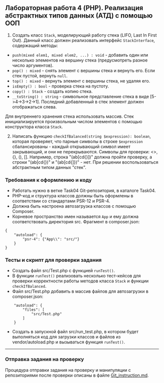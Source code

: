 ##                             Лабораторная работа 4 (PHP). Реализация абстрактных типов данных (АТД) с помощью ООП
1. Создать класс `Stack`, моделирующий работу стека (LIFO, Last In First Out). Данный класс должен реализовать интерфейс `StackInterface`, содержащий методы:
* `push(mixed elem1, mixed elem2, ...) : void` - добавить один или несколько элементов на вершину стека (предусмотреть разное число аргументов).
* `pop() : mixed` - снять элемент с вершины стека и вернуть его. Если стек пустой, вернуть `null`.
* `top() : mixed` - вернуть элемент с вершины стека, не удаляя его.
* `isEmpty() : bool` - проверка стека на пустоту.
* `copy() : Stack` - создать копию стека.
* `__toString() : string` - символьное представление стека в виде [5->4->3->2->1]. Последний добавленный в стек элемент должен отображаться слева.

Для внутреннего хранения стека использовать массив.
Стек инициализируется произвольным числом элементов с помощью конструктора класса `Stack`.

2. Написать функцию `checkIfBalanced(string $expression): boolean`, которая проверяет, что парные символы в строке `$expression` сбалансированы -  каждый открывающий символ имеет закрывающий, и они не перекрываются. Символы для проверки: <>, {}, (), [].
Например, строка "(ab[cd{}])" должна пройти проверку, а строки "(ab[cd{})" и "(ab[cd{]})" - нет.
При решении воспользоваться абстрактным типом данных "стек". 

### Требования к оформлению и коду
* Работать нужно в ветке Task04 Git-репозитория, в каталоге Task04.
* PHP-код и структура классов должны быть оформлены в соответствии со стандартами PSR-12 и PSR-4. 
* Должна быть настроена автозагрузка классов с помощью Composer.
* Корневое пространство имен называется `App` и ему должна соответствовать директория src. Фрагмент в composer.json:
```
{
    "autoload": {
        "psr-4": {"App\\": "src/"}
    }
}
```
### Тесты и скрипт для проверки задания
* Создать файл src/Test.php с функцией `runTest()`.
* В функции `runTest()` реализовать несколько тест-кейсов для проверки корректности работы методов класса `Stack` и функции `checkIfBalanced`.
* Файл src/Test.php добавить в массив файлов для автозагрузки в composer.json:
```
    "autoload": {
        "files": [
            "src/Test.php"
        ]
    }
```
* Создать в запускной файл src/run_test.php, в котором будет выполняться код для загрузки классов и файлов из vendor/autoload.php и вызываться функция `runTest()`.

- - -

### Отправка задания на проверку
Процедура отправки задания на проверку и манипуляции с репозиториями после проверки описаны в файле [Git_instruction.md](Git_instruction.md).
